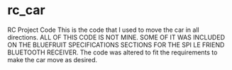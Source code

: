 # rc_car
RC Project Code
This is the code that I used to move the car in all directions. 
ALL OF THIS CODE IS NOT MINE.
SOME OF IT WAS INCLUDED ON THE BLUEFRUIT SPECIFICATIONS SECTIONS FOR THE SPI LE FRIEND BLUETOOTH RECEIVER.
The code was altered to fit the requirements to make the car move as desired. 
